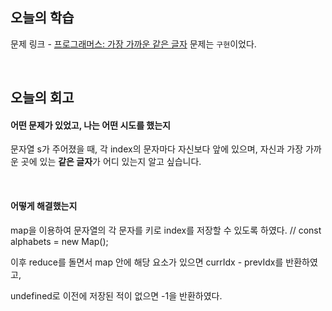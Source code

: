 ## 오늘의 학습
문제 링크 - [프로그래머스: 가장 가까운 같은 글자](https://school.programmers.co.kr/learn/courses/30/lessons/142086#)
문제는 `구현`이었다.

<br />

## 오늘의 회고
#### 어떤 문제가 있었고, 나는 어떤 시도를 했는지
문자열 s가 주어졌을 때, 각 index의 문자마다 자신보다 앞에 있으며, 자신과 가장 가까운 곳에 있는 **같은 글자**가 어디 있는지 알고 싶습니다.

<br />

#### 어떻게 해결했는지
map을 이용하여 문자열의 각 문자를 키로 index를 저장할 수 있도록 하였다. // const alphabets = new Map();

이후 reduce를 돌면서 map 안에 해당 요소가 있으면 currIdx - prevIdx를 반환하였고,

undefined로 이전에 저장된 적이 없으면 -1을 반환하였다.
